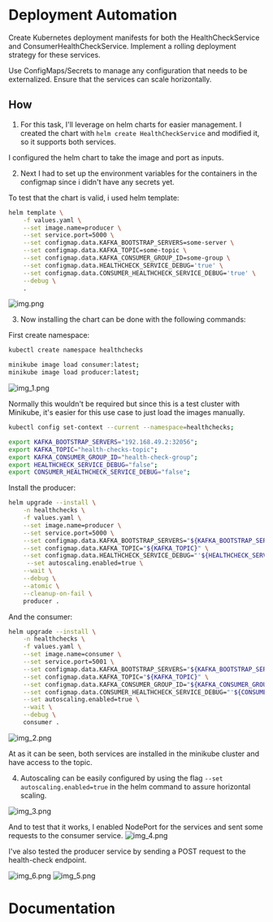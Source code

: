 # Deployment Automation

Create Kubernetes deployment manifests for both the HealthCheckService and ConsumerHealthCheckService.
Implement a rolling deployment strategy for these services.

Use ConfigMaps/Secrets to manage any configuration that needs to be externalized. Ensure that the services can
scale horizontally.

## How

1. For this task, I'll leverage on helm charts for easier management. I created the chart
   with `helm create HealthCheckService` and modified it, so it supports both services.

I configured the helm chart to take the image and port as inputs.

2. Next I had to set up the environment variables for the containers in the configmap since i didn't have any secrets
   yet.

To test that the chart is valid, i used helm template:

```bash
helm template \
    -f values.yaml \
    --set image.name=producer \
    --set service.port=5000 \
    --set configmap.data.KAFKA_BOOTSTRAP_SERVERS=some-server \
    --set configmap.data.KAFKA_TOPIC=some-topic \
    --set configmap.data.KAFKA_CONSUMER_GROUP_ID=some-group \
    --set configmap.data.HEALTHCHECK_SERVICE_DEBUG='true' \
    --set configmap.data.CONSUMER_HEALTHCHECK_SERVICE_DEBUG='true' \
    --debug \
    .
```

![img.png](img.png)

3. Now installing the chart can be done with the following commands:

First create namespace:

```bash
kubectl create namespace healthchecks
```

```bash
minikube image load consumer:latest;
minikube image load producer:latest;
```

![img_1.png](img_1.png)

Normally this wouldn't be required but since this is a test cluster with Minikube, it's easier for this use case to just
load the images manually.

```bash
kubectl config set-context --current --namespace=healthchecks;
```

```bash
export KAFKA_BOOTSTRAP_SERVERS="192.168.49.2:32056";
export KAFKA_TOPIC="health-checks-topic";
export KAFKA_CONSUMER_GROUP_ID="health-check-group";
export HEALTHCHECK_SERVICE_DEBUG="false";
export CONSUMER_HEALTHCHECK_SERVICE_DEBUG="false";
```

Install the producer:

```bash
helm upgrade --install \
    -n healthchecks \
    -f values.yaml \
    --set image.name=producer \
    --set service.port=5000 \
    --set configmap.data.KAFKA_BOOTSTRAP_SERVERS="${KAFKA_BOOTSTRAP_SERVERS}"\
    --set configmap.data.KAFKA_TOPIC="${KAFKA_TOPIC}" \
    --set configmap.data.HEALTHCHECK_SERVICE_DEBUG="'${HEALTHCHECK_SERVICE_DEBUG}'" \
     --set autoscaling.enabled=true \
    --wait \
    --debug \
    --atomic \
    --cleanup-on-fail \
    producer .
```

And the consumer:

```bash
helm upgrade --install \
    -n healthchecks \
    -f values.yaml \
    --set image.name=consumer \
    --set service.port=5001 \
    --set configmap.data.KAFKA_BOOTSTRAP_SERVERS="${KAFKA_BOOTSTRAP_SERVERS}"\
    --set configmap.data.KAFKA_TOPIC="${KAFKA_TOPIC}" \
    --set configmap.data.KAFKA_CONSUMER_GROUP_ID="${KAFKA_CONSUMER_GROUP_ID}" \
    --set configmap.data.CONSUMER_HEALTHCHECK_SERVICE_DEBUG="'${CONSUMER_HEALTHCHECK_SERVICE_DEBUG}'" \
    --set autoscaling.enabled=true \
    --wait \
    --debug \
    consumer .
```

![img_2.png](img_2.png)

At as it can be seen, both services are installed in the minikube cluster and have access to the topic.

4. Autoscaling can be easily configured by using the flag `--set autoscaling.enabled=true` in the helm command to
   assure horizontal scaling.

![img_3.png](img_3.png)

And to test that it works, I enabled NodePort for the services and sent some requests to the consumer service.
![img_4.png](img_4.png)

I've also tested the producer service by sending a POST request to the health-check endpoint.

![img_6.png](img_6.png)
![img_5.png](img_5.png)

# Documentation


